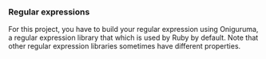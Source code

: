 ### Regular expressions

For this project, you have to build your regular expression using Oniguruma, a regular expression library that which is used by Ruby by default. Note that other regular expression libraries sometimes have different properties.
